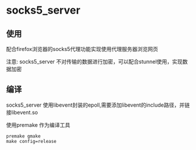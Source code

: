 # socks5_server

## 使用

配合firefox浏览器的socks5代理功能实现使用代理服务器浏览网页

注意: socks5_server 不对传输的数据进行加密，可以配合stunnel使用，实现数据加密

## 编译

socks5_server 使用libevent封装的epoll,需要添加libevent的include路径，并链接libevent.so

使用premake 作为编译工具

```
premake gmake
make config=release
```